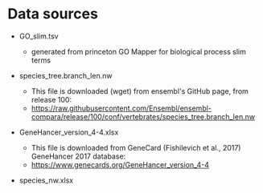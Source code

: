# Data sources #
* GO_slim.tsv
	* generated from princeton GO Mapper for biological process slim terms
* species_tree.branch_len.nw
	* This file is downloaded (wget) from ensembl's GitHub page, from release 100:
	* https://raw.githubusercontent.com/Ensembl/ensembl-compara/release/100/conf/vertebrates/species_tree.branch_len.nw
* GeneHancer_version_4-4.xlsx
	* This file is downloaded from GeneCard (Fishilevich et al., 2017) GeneHancer 2017 database: 
	* https://www.genecards.org/GeneHancer_version_4-4

* species_nw.xlsx
